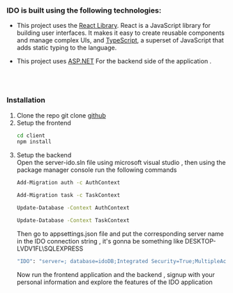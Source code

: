###  IDO is built using the following technologies:

- This project uses the [React Library](https://react.dev/). React is a JavaScript library for building user interfaces. It makes it easy to create reusable components and manage complex UIs, and [TypeScript](https://www.typescriptlang.org/), a superset of JavaScript that adds static typing to the language.

- This project uses [ASP.NET](https://dotnet.microsoft.com/en-us/apps/aspnet) For the backend side of the application .


<br><br>
   
### Installation

1. Clone the repo
   git clone [github](https://github.com/NadimRifaii/CampVerse.git)
   <br>
2. Setup the frontend
   ```sh
   cd client
   npm install
   ```
3. Setup the  backend <br>
   Open the server-ido.sln file using microsoft visual studio , then using the package manager console run the following commands
   ```sh
   Add-Migration auth -c AuthContext

   Add-Migration task -c TaskContext

   Update-Database -Context AuthContext

   Update-Database -Context TaskContext
   ```
   Then go to appsettings.json file and put the corresponding server name in the IDO connection string , it's gonna be something like DESKTOP-LVDV1FL\SQLEXPRESS
   ```sh
   "IDO": "server=; database=idoDB;Integrated Security=True;MultipleActiveResultSets=True;TrustServerCertificate=True"
   ```
   Now run the frontend application and the backend , signup with your personal information and explore the features of the IDO application
